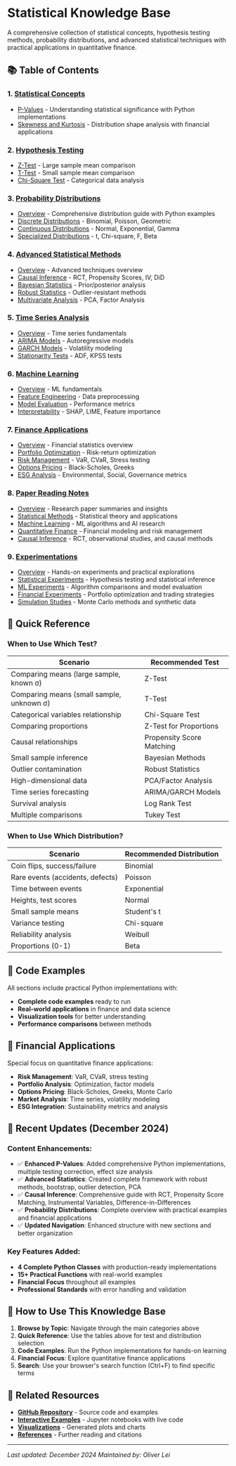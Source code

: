# Statistical Knowledge Base

A comprehensive collection of statistical concepts, hypothesis testing methods, probability distributions, and advanced statistical techniques with practical applications in quantitative finance.

## 📚 Table of Contents

### 1. [Statistical Concepts](./concepts/README.md)

- [P-Values](./concepts/p-values.md) - Understanding statistical significance with Python implementations
- [Skewness and Kurtosis](./concepts/skewness-kurtosis.md) - Distribution shape analysis with financial applications

### 2. [Hypothesis Testing](./hypothesis-testing/README.md)

- [Z-Test](./hypothesis-testing/z-test.md) - Large sample mean comparison
- [T-Test](./hypothesis-testing/t-test.md) - Small sample mean comparison
- [Chi-Square Test](./hypothesis-testing/chi-square-test.md) - Categorical data analysis

### 3. [Probability Distributions](./distributions/README.md)

- [Overview](./distributions/README.md) - Comprehensive distribution guide with Python examples
- [Discrete Distributions](./distributions/discrete-distributions.md) - Binomial, Poisson, Geometric
- [Continuous Distributions](./distributions/continuous-distributions.md) - Normal, Exponential, Gamma
- [Specialized Distributions](./distributions/specialized-distributions.md) - t, Chi-square, F, Beta

### 4. [Advanced Statistical Methods](./advanced-statistics/README.md)

- [Overview](./advanced-statistics/README.md) - Advanced techniques overview
- [Causal Inference](./advanced-statistics/causal-inference.md) - RCT, Propensity Scores, IV, DiD
- [Bayesian Statistics](./advanced-statistics/bayesian-statistics.md) - Prior/posterior analysis
- [Robust Statistics](./advanced-statistics/robust-statistics.md) - Outlier-resistant methods
- [Multivariate Analysis](./advanced-statistics/multivariate-analysis.md) - PCA, Factor Analysis

### 5. [Time Series Analysis](./time-series/README.md)

- [Overview](./time-series/README.md) - Time series fundamentals
- [ARIMA Models](./time-series/arima-models.md) - Autoregressive models
- [GARCH Models](./time-series/garch-models.md) - Volatility modeling
- [Stationarity Tests](./time-series/stationarity-tests.md) - ADF, KPSS tests

### 6. [Machine Learning](./machine-learning/README.md)

- [Overview](./machine-learning/README.md) - ML fundamentals
- [Feature Engineering](./machine-learning/feature-engineering.md) - Data preprocessing
- [Model Evaluation](./machine-learning/model-evaluation.md) - Performance metrics
- [Interpretability](./machine-learning/interpretability.md) - SHAP, LIME, Feature importance

### 7. [Finance Applications](./finance/README.md)

- [Overview](./finance/README.md) - Financial statistics overview
- [Portfolio Optimization](./finance/portfolio-optimization.md) - Risk-return optimization
- [Risk Management](./finance/risk-management.md) - VaR, CVaR, Stress testing
- [Options Pricing](./finance/options-pricing.md) - Black-Scholes, Greeks
- [ESG Analysis](./finance/esg-analysis.md) - Environmental, Social, Governance metrics

### 8. [Paper Reading Notes](./paper-reading-notes/README.md)

- [Overview](./paper-reading-notes/README.md) - Research paper summaries and insights
- [Statistical Methods](./paper-reading-notes/statistical-methods/) - Statistical theory and applications
- [Machine Learning](./paper-reading-notes/machine-learning/) - ML algorithms and AI research
- [Quantitative Finance](./paper-reading-notes/quantitative-finance/) - Financial modeling and risk management
- [Causal Inference](./paper-reading-notes/causal-inference/) - RCT, observational studies, and causal methods

### 9. [Experimentations](./experimentations/README.md)

- [Overview](./experimentations/README.md) - Hands-on experiments and practical explorations
- [Statistical Experiments](./experimentations/statistical-experiments/) - Hypothesis testing and statistical inference
- [ML Experiments](./experimentations/ml-experiments/) - Algorithm comparisons and model evaluation
- [Financial Experiments](./experimentations/financial-experiments/) - Portfolio optimization and trading strategies
- [Simulation Studies](./experimentations/simulation-studies/) - Monte Carlo methods and synthetic data

## 🎯 Quick Reference

### When to Use Which Test?

| Scenario                                  | Recommended Test          |
| ----------------------------------------- | ------------------------- |
| Comparing means (large sample, known σ)   | Z-Test                    |
| Comparing means (small sample, unknown σ) | T-Test                    |
| Categorical variables relationship        | Chi-Square Test           |
| Comparing proportions                     | Z-Test for Proportions    |
| Causal relationships                      | Propensity Score Matching |
| Small sample inference                    | Bayesian Methods          |
| Outlier contamination                     | Robust Statistics         |
| High-dimensional data                     | PCA/Factor Analysis       |
| Time series forecasting                   | ARIMA/GARCH Models        |
| Survival analysis                         | Log Rank Test             |
| Multiple comparisons                      | Tukey Test                |

### When to Use Which Distribution?

| Scenario                         | Recommended Distribution |
| -------------------------------- | ------------------------ |
| Coin flips, success/failure      | Binomial                 |
| Rare events (accidents, defects) | Poisson                  |
| Time between events              | Exponential              |
| Heights, test scores             | Normal                   |
| Small sample means               | Student's t              |
| Variance testing                 | Chi-square               |
| Reliability analysis             | Weibull                  |
| Proportions (0-1)                | Beta                     |

## 🐍 Code Examples

All sections include practical Python implementations with:

- **Complete code examples** ready to run
- **Real-world applications** in finance and data science
- **Visualization tools** for better understanding
- **Performance comparisons** between methods

## 💼 Financial Applications

Special focus on quantitative finance applications:

- **Risk Management**: VaR, CVaR, stress testing
- **Portfolio Analysis**: Optimization, factor models
- **Options Pricing**: Black-Scholes, Greeks, Monte Carlo
- **Market Analysis**: Time series, volatility modeling
- **ESG Integration**: Sustainability metrics and analysis

## 🚀 Recent Updates (December 2024)

### Content Enhancements:

- ✅ **Enhanced P-Values**: Added comprehensive Python implementations, multiple testing correction, effect size analysis
- ✅ **Advanced Statistics**: Created complete framework with robust methods, bootstrap, outlier detection, PCA
- ✅ **Causal Inference**: Comprehensive guide with RCT, Propensity Score Matching, Instrumental Variables, Difference-in-Differences
- ✅ **Probability Distributions**: Complete overview with practical examples and financial applications
- ✅ **Updated Navigation**: Enhanced structure with new sections and better organization

### Key Features Added:

- **4 Complete Python Classes** with production-ready implementations
- **15+ Practical Functions** with real-world examples
- **Financial Focus** throughout all examples
- **Professional Standards** with error handling and validation

## 📖 How to Use This Knowledge Base

1. **Browse by Topic**: Navigate through the main categories above
2. **Quick Reference**: Use the tables above for test and distribution selection
3. **Code Examples**: Run the Python implementations for hands-on learning
4. **Financial Focus**: Explore quantitative finance applications
5. **Search**: Use your browser's search function (Ctrl+F) to find specific terms

## 🔗 Related Resources

- **[GitHub Repository](https://github.com/YiyuanLei/knowledge_share)** - Source code and examples
- **[Interactive Examples](./examples/)** - Jupyter notebooks with live code
- **[Visualizations](./visualizations/)** - Generated plots and charts
- **[References](./references/)** - Further reading and citations

---

_Last updated: December 2024_
_Maintained by: Oliver Lei_
